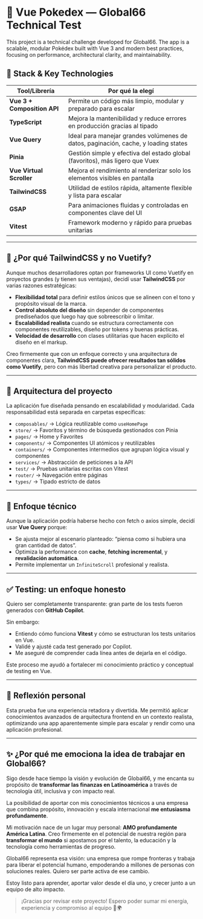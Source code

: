 # 🧪 Vue Pokedex — Global66 Technical Test

This project is a technical challenge developed for Global66. The app is a scalable, modular Pokédex built with Vue 3 and modern best practices, focusing on performance, architectural clarity, and maintainability.

## 🚀 Stack & Key Technologies

| Tool/Librería               | Por qué la elegí                                                                   |
| --------------------------- | ---------------------------------------------------------------------------------- |
| **Vue 3 + Composition API** | Permite un código más limpio, modular y preparado para escalar                     |
| **TypeScript**              | Mejora la mantenibilidad y reduce errores en producción gracias al tipado          |
| **Vue Query**               | Ideal para manejar grandes volúmenes de datos, paginación, cache, y loading states |
| **Pinia**                   | Gestión simple y efectiva del estado global (favoritos), más ligero que Vuex       |
| **Vue Virtual Scroller**    | Mejora el rendimiento al renderizar solo los elementos visibles en pantalla        |
| **TailwindCSS**             | Utilidad de estilos rápida, altamente flexible y lista para escalar                |
| **GSAP**                    | Para animaciones fluidas y controladas en componentes clave del UI                 |
| **Vitest**                  | Framework moderno y rápido para pruebas unitarias                                  |

---

## 🎨 ¿Por qué TailwindCSS y no Vuetify?

Aunque muchos desarrolladores optan por frameworks UI como Vuetify en proyectos grandes (y tienen sus ventajas), decidí usar **TailwindCSS** por varias razones estratégicas:

- **Flexibilidad total** para definir estilos únicos que se alineen con el tono y propósito visual de la marca.
- **Control absoluto del diseño** sin depender de componentes prediseñados que luego hay que sobreescribir o limitar.
- **Escalabilidad realista** cuando se estructura correctamente con componentes reutilizables, diseño por tokens y buenas prácticas.
- **Velocidad de desarrollo** con clases utilitarias que hacen explícito el diseño en el markup.

Creo firmemente que con un enfoque correcto y una arquitectura de componentes clara, **TailwindCSS puede ofrecer resultados tan sólidos como Vuetify**, pero con más libertad creativa para personalizar el producto.

---

## 📐 Arquitectura del proyecto

La aplicación fue diseñada pensando en escalabilidad y modularidad. Cada responsabilidad está separada en carpetas específicas:

- `composables/` → Lógica reutilizable como `useHomePage`
- `store/` → Favoritos y término de búsqueda gestionados con Pinia
- `pages/` → Home y Favorites
- `components/` → Componentes UI atómicos y reutilizables
- `containers/` → Componentes intermedios que agrupan lógica visual y componentes
- `services/` → Abstracción de peticiones a la API
- `test/` → Pruebas unitarias escritas con Vitest
- `router/` → Navegación entre páginas
- `types/` → Tipado estricto de datos

---

## 🧠 Enfoque técnico

Aunque la aplicación podría haberse hecho con fetch o axios simple, decidí usar **Vue Query** porque:

- Se ajusta mejor al escenario planteado: “piensa como si hubiera una gran cantidad de datos”.
- Optimiza la performance con **cache**, **fetching incremental**, y **revalidación automática**.
- Permite implementar un `InfiniteScroll` profesional y realista.

---

## ✅ Testing: un enfoque honesto

Quiero ser completamente transparente: gran parte de los tests fueron generados con **GitHub Copilot**.

Sin embargo:

- Entiendo cómo funciona **Vitest** y cómo se estructuran los tests unitarios en Vue.
- Validé y ajusté cada test generado por Copilot.
- Me aseguré de comprender cada línea antes de dejarla en el código.

Este proceso me ayudó a fortalecer mi conocimiento práctico y conceptual de testing en Vue.

---

## 🙌 Reflexión personal

Esta prueba fue una experiencia retadora y divertida. Me permitió aplicar conocimientos avanzados de arquitectura frontend en un contexto realista, optimizando una app aparentemente simple para escalar y rendir como una aplicación profesional.

---

## ✨ ¿Por qué me emociona la idea de trabajar en Global66?

Sigo desde hace tiempo la visión y evolución de Global66, y me encanta su propósito de **transformar las finanzas en Latinoamérica** a través de tecnología útil, inclusiva y con impacto real.

La posibilidad de aportar con mis conocimientos técnicos a una empresa que combina propósito, innovación y escala internacional **me entusiasma profundamente**.

Mi motivación nace de un lugar muy personal: **AMO profundamente América Latina**. Creo firmemente en el potencial de nuestra región para **transformar el mundo** si apostamos por el talento, la educación y la tecnología como herramientas de progreso.

Global66 representa esa visión: una empresa que rompe fronteras y trabaja para liberar el potencial humano, empoderando a millones de personas con soluciones reales. Quiero ser parte activa de ese cambio.

Estoy listo para aprender, aportar valor desde el día uno, y crecer junto a un equipo de alto impacto.

> ¡Gracias por revisar este proyecto! Espero poder sumar mi energía, experiencia y compromiso al equipo 💙🌍
